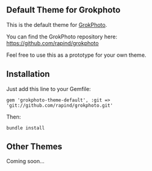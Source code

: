 ## Default Theme for Grokphoto

This is the default theme for [GrokPhoto](http://grokphoto.org).

You can find the GrokPhoto repository here: https://github.com/rapind/grokphoto

Feel free to use this as a prototype for your own theme.

## Installation

Just add this line to your Gemfile:

    gem 'grokphoto-theme-default', :git => 'git://github.com/rapind/grokphoto.git'

Then:

    bundle install


## Other Themes

Coming soon...